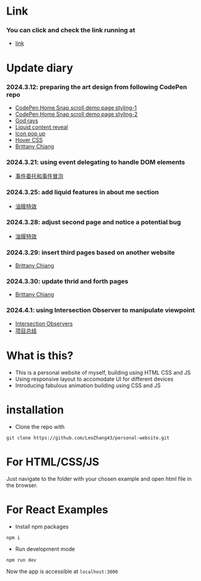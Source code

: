 # Link
### You can click and check the link running at
* [link](https://leozhang43.github.io/personal-website/)

# Update diary
### 2024.3.12: preparing the art design from following CodePen repo
* [CodePen Home Snap scroll demo page styling-1](https://codepen.io/giana/pen/rNRzgRj)
* [CodePen Home Snap scroll demo page styling-2](https://codepen.io/giana/pen/BabdgjB)
* [God rays](https://codepen.io/TWilson/pen/jOdWqbZ)
* [Liquid content reveal](https://codepen.io/ksenia-k/pen/dyaeGgO)
* [Icon pop up](https://codepen.io/kieranfivestars/pen/gbOWbM)
* [Hover CSS](https://codepen.io/argyleink/pen/poEjvpd)
* [Brittany Chiang](https://brittanychiang.com/)

### 2024.3.21: using event delegating to handle DOM elements
* [事件委托和事件冒泡](https://www.notion.so/a03de47e945640d593feb94061d7942e)
### 2024.3.25: add liquid features in about me section
* [油膜特效](https://www.notion.so/df779ea50db54efdaa9656fc083acb1c)
### 2024.3.28: adjust second page and notice a potential bug
* [油膜特效](https://www.notion.so/df779ea50db54efdaa9656fc083acb1c)
### 2024.3.29: insert third pages based on another website
* [Brittany Chiang](https://brittanychiang.com/)
### 2024.3.30: update thrid and forth pages
* [Brittany Chiang](https://brittanychiang.com/)
### 2024.4.1:  using Intersection Observer to manipulate viewpoint 
* [Intersection Observers](https://www.notion.so/Intersection-Observers-77d09f87238f472f87504bcd3013c0c7)
* [项目总结](https://www.notion.so/b6982fe870c64cae8f7524b15138d9f2)

# What is this?
* This is a personal website of myself, building using HTML CSS and JS
* Using responsive layout to accomodate UI for different devices
* Introducing fabulous animation building using CSS and JS

# installation

* Clone the repo with
```
git clone https://github.com/LeoZhang43/personal-website.git
```

# For HTML/CSS/JS

Just navigate to the folder with your chosen example and open html file in the browser.

# For React Examples

* Install npm packages
```
npm i 
```
* Run development mode
```
npm run dev
```

Now the app is accessible at ```localhost:3000```
